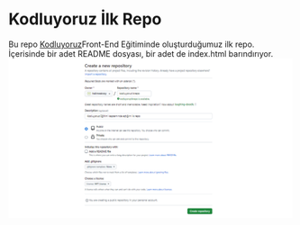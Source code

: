 # Kodluyoruz İlk Repo
Bu repo [Kodluyoruz](https://kodluyoruz.org/)Front-End Eğitiminde oluşturduğumuz ilk repo. İçerisinde bir adet README dosyası, bir adet de index.html barındırıyor.
![github](pictures/github.png)
